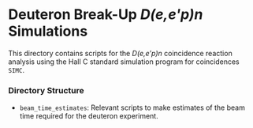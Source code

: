 # Deuteron Break-Up *D(e,e'p)n* Simulations

This directory contains scripts for the *D(e,e'p)n* coincidence reaction analysis using the Hall C standard simulation program for coincidences `SIMC`.

### Directory Structure
* `beam_time_estimates`: Relevant scripts to make estimates of the beam time required for the deuteron experiment. 



